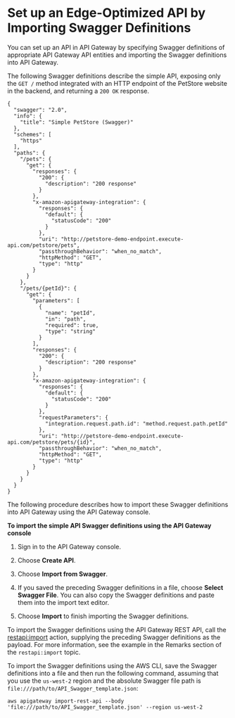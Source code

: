 # Set up an Edge\-Optimized API by Importing Swagger Definitions<a name="create-api-using-swagger"></a>

You can set up an API in API Gateway by specifying Swagger definitions of appropriate API Gateway API entities and importing the Swagger definitions into API Gateway\.

The following Swagger definitions describe the simple API, exposing only the `GET /` method integrated with an HTTP endpoint of the PetStore website in the backend, and returning a `200 OK` response\.

```
{
  "swagger": "2.0",
  "info": {
    "title": "Simple PetStore (Swagger)"
  },
  "schemes": [
    "https"
  ],
  "paths": {
    "/pets": {
      "get": {
        "responses": {
          "200": {
            "description": "200 response"
          }
        },
        "x-amazon-apigateway-integration": {
          "responses": {
            "default": {
              "statusCode": "200"
            }
          },
          "uri": "http://petstore-demo-endpoint.execute-api.com/petstore/pets",
          "passthroughBehavior": "when_no_match",
          "httpMethod": "GET",
          "type": "http"
        }
      }
    },
    "/pets/{petId}": {
      "get": {
        "parameters": [
          {
            "name": "petId",
            "in": "path",
            "required": true,
            "type": "string"
          }
        ],
        "responses": {
          "200": {
            "description": "200 response"
          }
        },
        "x-amazon-apigateway-integration": {
          "responses": {
            "default": {
              "statusCode": "200"
            }
          },
          "requestParameters": {
            "integration.request.path.id": "method.request.path.petId"
          },
          "uri": "http://petstore-demo-endpoint.execute-api.com/petstore/pets/{id}",
          "passthroughBehavior": "when_no_match",
          "httpMethod": "GET",
          "type": "http"
        }
      }
    }
  }
}
```

The following procedure describes how to import these Swagger definitions into API Gateway using the API Gateway console\.

**To import the simple API Swagger definitions using the API Gateway console**

1. Sign in to the API Gateway console\.

1. Choose **Create API**\.

1. Choose **Import from Swagger**\.

1. If you saved the preceding Swagger definitions in a file, choose **Select Swagger File**\. You can also copy the Swagger definitions and paste them into the import text editor\.

1. Choose **Import** to finish importing the Swagger definitions\.

To import the Swagger definitions using the API Gateway REST API, call the [restapi:import](http://docs.aws.amazon.com/apigateway/api-reference/link-relation/restapi-import/) action, supplying the preceding Swagger definitions as the payload\. For more information, see the example in the Remarks section of the `restapi:import` topic\. 

To import the Swagger definitions using the AWS CLI, save the Swagger definitions into a file and then run the following command, assuming that you use the `us-west-2` region and the absolute Swagger file path is `file:///path/to/API_Swagger_template.json`:

```
aws apigateway import-rest-api --body 'file:///path/to/API_Swagger_template.json' --region us-west-2
```